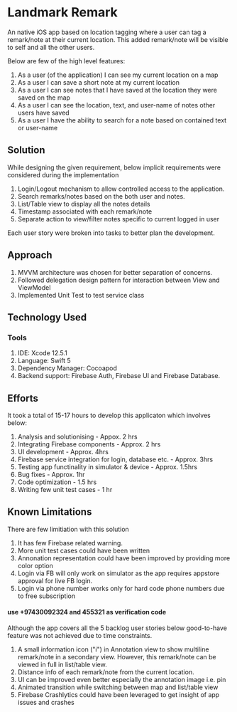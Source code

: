 #  Landmark Remark 

An native iOS app based on location tagging where a user can tag a remark/note at their current location. This added remark/note will be visible to self and all the other users. 

Below are few of the high level features:

1. As a user (of the application) I can see my current location on a map 
2. As a user I can save a short note at my current location
3. As a user I can see notes that I have saved at the location they were saved on the map
4. As a user I can see the location, text, and user-name of notes other users have saved
5. As a user I have the ability to search for a note based on contained text or user-name

## Solution

While designing the given requirement, below implicit requirements were considered during the implementation 
1. Login/Logout mechanism to allow controlled access to the application.
2. Search remarks/notes based on the both user and notes.
3. List/Table view to display all the notes details
4. Timestamp associated with each remark/note
5. Separate action to view/filter notes specific to current logged in user

Each user story were broken into tasks to better plan the development. 

## Approach
1. MVVM architecture was chosen for better separation of concerns.
2. Followed delegation design pattern for interaction between View and ViewModel
3. Implemented Unit Test to test service class

## Technology Used
 ### Tools
 1. IDE: Xcode 12.5.1
 2. Language: Swift 5
 3. Dependency Manager: Cocoapod
 4. Backend support: Firebase Auth, Firebase UI and Firebase Database.

## Efforts
It took a total of 15-17 hours to develop this applicaton which involves below:
1. Analysis and solutionising - Appox. 2 hrs
2. Integrating Firebase components - Approx. 2 hrs
3. UI development - Approx. 4hrs
4. Firebase service integration for login, database etc. - Approx. 3hrs
5. Testing app functinality in simulator & device - Approx. 1.5hrs
6. Bug fixes - Approx. 1hr 
7. Code optimization - 1.5 hrs
8. Writing few unit test cases - 1 hr

## Known Limitations

There are few limitiation with this solution
1. It has few Firebase related warning.
2. More unit test cases could have been written
3. Annonation representation could have been improved by providing more color option 
4. Login via FB will only work on simulator as the app requires appstore approval for live FB login.
5. Login via phone number works only for hard code phone numbers due to free subscription
#### use +97430092324 and 455321 as verification code

Although the app covers all the 5 backlog user stories below good-to-have feature was not achieved due to time constraints.
1. A small information icon ("i") in Annotation view to show multiline remark/note in a secondary view. However, this remark/note can be viewed in full in list/table view.
2. Distance info of each remark/note from the current location.
3. UI can be improved even better especially the annotation image i.e. pin
4. Animated transition while switching between map and list/table view 
5. Firebase Crashlytics could have been leveraged to get insight of app issues and crashes


    
